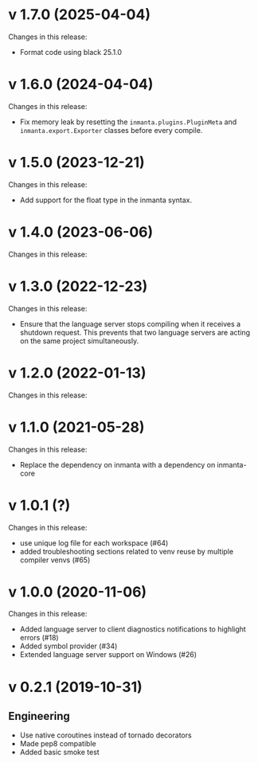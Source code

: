 # v 1.7.0 (2025-04-04)
Changes in this release:
- Format code using black 25.1.0

# v 1.6.0 (2024-04-04)
Changes in this release:
- Fix memory leak by resetting the `inmanta.plugins.PluginMeta` and `inmanta.export.Exporter` classes before every compile.

# v 1.5.0 (2023-12-21)
Changes in this release:
- Add  support for the float type in the inmanta syntax.

# v 1.4.0 (2023-06-06)
Changes in this release:

# v 1.3.0 (2022-12-23)
Changes in this release:
- Ensure that the language server stops compiling when it receives a shutdown request. This prevents that two language servers are acting on the same project simultaneously.

# v 1.2.0 (2022-01-13)
Changes in this release:

# v 1.1.0 (2021-05-28)
Changes in this release:
- Replace the dependency on inmanta with a dependency on inmanta-core

# v 1.0.1 (?)
Changes in this release:
- use unique log file for each workspace (#64)
- added troubleshooting sections related to venv reuse by multiple compiler venvs (#65)

# v 1.0.0 (2020-11-06)
Changes in this release:
- Added language server to client diagnostics notifications to highlight errors (#18)
- Added symbol provider (#34)
- Extended language server support on Windows (#26)

# v 0.2.1 (2019-10-31)

## Engineering
* Use native coroutines instead of tornado decorators
* Made pep8 compatible
* Added basic smoke test
